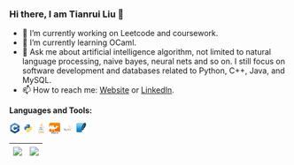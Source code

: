 ### Hi there, I am Tianrui Liu 👋

- 🔭 I’m currently working on Leetcode and coursework.
- 🌱 I’m currently learning OCaml.
- 💬 Ask me about artificial intelligence algorithm, not limited to natural language processing, naive bayes, neural nets and so on. I still focus on software development and databases related to Python, C++, Java, and MySQL.
- 📫 How to reach me: [Website](https://liutianrui.me/about/) or [LinkedIn](https://www.linkedin.com/in/tianrui-l-095633176/).

**Languages and Tools:**

<code><img height="20" src="https://raw.githubusercontent.com/github/explore/main/topics/cpp/cpp.png"></code>
<code><img height="20" src="https://raw.githubusercontent.com/github/explore/main/topics/python/python.png"></code>
<code><img height="20" src="https://raw.githubusercontent.com/github/explore/main/topics/java/java.png"></code>
<code><img height="20" src="https://raw.githubusercontent.com/github/explore/main/topics/ocaml/ocaml.png"></code>
<code><img height="20" src="https://raw.githubusercontent.com/github/explore/main/topics/mysql/mysql.png"></code>
<code><img height="20" src="https://raw.githubusercontent.com/github/explore/main/topics/sqlite/sqlite.png"></code>

| <img align="center" src="https://github-readme-stats.vercel.app/api?username=liutiantian233&hide=contribs,prs,issues&count_private=true&show_icons=true&include_all_commits=true&hide_border=true"> | <img align="center" src="https://github-readme-stats.vercel.app/api/top-langs/?username=liutiantian233&hide_border=true&langs_count=5&layout=compact"> |
| - | - |
